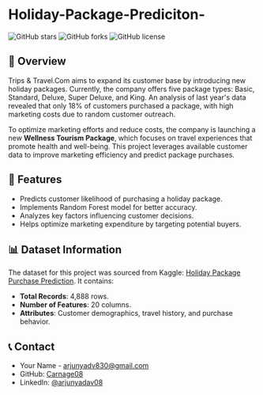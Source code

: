 # Holiday-Package-Prediciton-

![GitHub stars](https://img.shields.io/github/stars/yourusername/your-repo?style=social)
![GitHub forks](https://img.shields.io/github/forks/yourusername/your-repo?style=social)
![GitHub license](https://img.shields.io/github/license/yourusername/your-repo)

## 🚀 Overview
Trips & Travel.Com aims to expand its customer base by introducing new holiday packages. Currently, the company offers five package types: Basic, Standard, Deluxe, Super Deluxe, and King. An analysis of last year's data revealed that only 18% of customers purchased a package, with high marketing costs due to random customer outreach.

To optimize marketing efforts and reduce costs, the company is launching a new **Wellness Tourism Package**, which focuses on travel experiences that promote health and well-being. This project leverages available customer data to improve marketing efficiency and predict package purchases.

## 📌 Features
- Predicts customer likelihood of purchasing a holiday package.
- Implements Random Forest model for better accuracy.
- Analyzes key factors influencing customer decisions.
- Helps optimize marketing expenditure by targeting potential buyers.

## 📊 Dataset Information
The dataset for this project was sourced from Kaggle: [Holiday Package Purchase Prediction](https://www.kaggle.com/datasets/susant4learning/holiday-package-purchase-prediction). It contains:
- **Total Records**: 4,888 rows.
- **Number of Features**: 20 columns.
- **Attributes**: Customer demographics, travel history, and purchase behavior.

## 📞 Contact
- Your Name - [arjunyadv830@gmail.com](arjunyadv830@gmail.com)
- GitHub: [Carnage08](https://github.com/Carnage08)
- LinkedIn: [@arjunyadav08](https://www.linkedin.com/in/arjunyadav08/)
